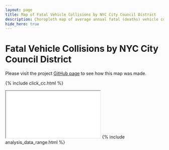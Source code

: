 ```yaml
---
layout: page
title: Map of Fatal Vehicle Collisions by NYC City Council District
description: Choropleth map of average annual fatal (deaths) vehicle collisions (crashes) by NYC City Council District
hide_hero: true
---
```

# Fatal Vehicle Collisions by NYC City Council District
Please visit the project [GitHub page](https://github.com/ray310/NYC-Vehicle-Collisions) to see how this map was made.

{% include click_cc.html %}
<iframe src="district_fatal_map.html" title="Choropleth map of fatal collisions by NYC City Council District"></iframe>
{% include analysis_data_range.html %}
